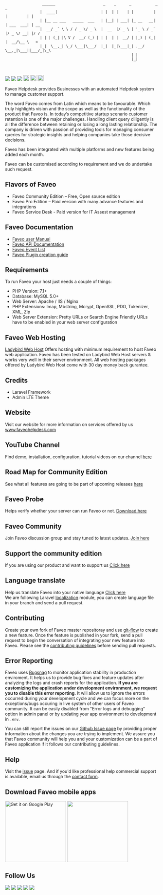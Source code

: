 ```

                 ______                      _    _      _           _           _    
                |  ____|                    | |  | |    | |         | |         | |   
                | |__ __ ___   _____  ___   | |__| | ___| |_ __   __| | ___  ___| | __
                |  __/ _` \ \ / / _ \/ _ \  |  __  |/ _ \ | '_ \ / _` |/ _ \/ __| |/ /
                | | | (_| |\ V /  __/ (_) | | |  | |  __/ | |_) | (_| |  __/\__ \   < 
                |_|  \__,_| \_/ \___|\___/  |_|  |_|\___|_| .__/ \__,_|\___||___/_|\_\
                                                          | |                         
                                                          |_|                         
             
```
<br><img src="https://travis-ci.org/ladybirdweb/faveo-helpdesk.svg?branch=master">&nbsp;<img src="https://img.shields.io/badge/License-OSL-blue.svg">&nbsp;<a href="https://gitter.im/ladybirdweb/faveo-helpdesk" target="_blank"><img src="https://badges.gitter.im/ladybirdweb/faveo-helpdesk.svg"></a>&nbsp;<a href="https://styleci.io/repos/34716238"><img src="https://styleci.io/repos/34716238/shield" alt="StyleCI" height="19px"></a>&nbsp;<a href="http://squizlabs.github.io/PHP_CodeSniffer/analysis/ladybirdweb/faveo-helpdesk/index.html" target="_blank"><img src="http://squizlabs.github.io/PHP_CodeSniffer/analysis/ladybirdweb/faveo-helpdesk/grade.svg" height="20px"></a>&nbsp;<a href="https://scrutinizer-ci.com/g/ladybirdweb/faveo-helpdesk/?branch=master" target="_blank"><img src="https://scrutinizer-ci.com/g/mverma16/faveo-helpdesk/badges/quality-score.png?b=master" height="20px"></a></br>

Faveo Helpdesk provides Businesses with an automated Helpdesk system to manage customer support. 

The word Faveo comes from Latin which means to be favourable. Which truly highlights vision and the scope as well as the functionality of the product that Faveo is. In today’s competitive startup scenario customer retention is one of the major challenges. Handling client query diligently is all the difference between retaining or losing a long lasting relationship. The company is driven with passion of providing tools for managing consumer queries for strategic insights and helping companies take those decisive decisions.

Faveo has been integrated with multiple platforms and new features being added each month.

Faveo can be customised according to requirement and we do undertake such request. 

Flavors of Faveo
--------------------------
  * Faveo Community Edition – Free, Open source edition
  * Faveo Pro Edition – Paid version with many advance features and integrations
  * Faveo Service Desk - Paid version for IT Assest management

Faveo Documentation
--------------------------
  * <a href="https://github.com/ladybirdweb/faveo-helpdesk/wiki" target="_blank">Faveo user Manual</a>
  * <a href="https://github.com/ladybirdweb/faveo-helpdesk/wiki/API-Documentation" target="_blank">Faveo API Documentation</a>
  * <a href="https://github.com/ladybirdweb/faveo-helpdesk/wiki/Faveo-Event-List" target="_blank">Faveo Event List</a>
  * <a href="https://github.com/ladybirdweb/faveo-helpdesk/wiki/Faveo-Plugin-creation-guide" target="_blank">Faveo Plugin creation guide</a>

Requirements
--------------------------
To run Faveo your host just needs a couple of things:

  * PHP Version: 7.1+
  * Database: MySQL 5.0+
  * Web Server: Apache / IIS / Nginx
  * PHP Extensions: Imap, Mbstring, Mcrypt, OpenSSL, PDO, Tokenizer, XML, Zip
  * Web Server Extension: Pretty URLs or Search Engine Friendly URLs have to be enabled in your web server configuration

Faveo Web Hosting
--------------------------
<a href="http://www.store.ladybirdwebhost.com/" target="_blank">Ladybird Web Host</a> Offers hosting with minimum requirement to host Faveo web application. Faveo has been tested on Ladybird Web Host servers &amp; works very well in their server environment. All web hosting packages offered by Ladybird Web Host come with 30 day money back gurantee.</p>

Credits
--------------------------
  * Laravel Framework
  * Admin LTE Theme

Website
--------------------------
Visit our website for more information on services offered by us <a href="http://www.faveohelpdesk.com/" target="_blank">www.faveohelpdesk.com</a>

YouTube Channel
--------------------------
Find demo, installation, configuration, tutorial videos on our channel <a href="https://www.youtube.com/channel/UC-eqh-h241b1janp6sU7Iiw" target="_blank">here</a>

Road Map for Community Edition
--------------------------
See what all features are going to be part of upcoming releases <a href="http://www.faveohelpdesk.com/faveo-helpdesk-road-map" target="_blank">here</a>

Faveo Probe
--------------------------
Helps verify whether your server can run Faveo or not. 
<a href="https://github.com/ladybirdweb/faveo-probe" target="_blank">Download here</a>

Faveo Community
--------------------------
Join Faveo discussion group and stay tuned to latest updates. 
<a href="https://www.linkedin.com/groups/8429668" target="_blank">Join here</a>

Support the community edition
--------------------------
If you are using our product and want to support us <a href="https://github.com/ladybirdweb/faveo-helpdesk/wiki/Support-the-community-edition" target="_blank">Click here</a>

Language translate
--------------------------
Help us translate Faveo into your native language <a href="https://github.com/ladybirdweb/faveo-helpdesk/wiki/Help-in-language-translate" target="_blank">Click here</a><br/>
We are following Laravel <a href="https://laravel.com/docs/5.2/localization">localization</a> module, you can create language file in your branch and send a pull request.

Contributing
--------------------------
Create your own fork of Faveo master repositoray and use <a href="https://github.com/nvie/gitflow">git-flow</a> to create a new feature. Once the feature is published in your fork, send a pull request to begin the conversation of integrating your new feature into Faveo. Please see the <a href="https://github.com/ladybirdweb/faveo-helpdesk/blob/master/CONTRIBUTING.md">contributing guidelines</a> before sending pull requests.

Error Reporting
--------------------------
Faveo uses [Bugsnag](https://www.bugsnag.com/) to monitor application stability in production enviroment. It helps us to provide bug fixes and feature updates after analyzing the logs and crash reports for the application. **If you are customizing the application under development environment, we request you to disable this error reporting.** It will allow us to ignore the errors occurred during your development cycle and we can focus more on the exceptions/bugs occuring in live system of other users of Faveo community. It can be easily disabled from "Error logs and debugging" option in admin panel or by updating your app environment to development in `.env`.

You can still report the issues on our [Github Issue page](https://github.com/ladybirdweb/faveo-helpdesk/issues) by providing proper information about the changes you are trying to implement. We assure you that Faveo community will help you and your customization can be a part of Faveo application if it follows our contributing guidelines.

Help
--------------------------
Visit the <a href="https://github.com/ladybirdweb/faveo-helpdesk/issues">issue</a> page. And if you'd like professional help commercial support is available, email us through the <a href="http://www.faveohelpdesk.com/contact-us/">contact form</a>.

Download Faveo mobile apps
--------------------------

<a href='https://play.google.com/store/apps/details?id=co.helpdesk.faveo&pcampaignid=MKT-Other-global-all-co-prtnr-py-PartBadge-Mar2515-1' target="_blank"><img alt='Get it on Google Play' src='http://www.faveohelpdesk.com/wp-content/uploads/2016/12/google-1.png'  width="200px"/></a> <a href="https://appsto.re/in/cTjQgb.i" target="_blank"><img src="http://www.faveohelpdesk.com/wp-content/uploads/2016/12/apple.png"  width="200px"/></a>


Follow Us
--------------------------
<a href="https://www.facebook.com/faveohelpdesk" ><img src="http://www.faveohelpdesk.com/wp-content/uploads/2016/12/fb.png" /></a> <a href="https://twitter.com/faveohelpdesk" ><img src="http://www.faveohelpdesk.com/wp-content/uploads/2016/12/twitter.png" /></a> <a href="https://www.linkedin.com/company/627599" ><img src="http://www.faveohelpdesk.com/wp-content/uploads/2016/12/linkedin.png" /></a> <a href="https://www.youtube.com/channel/UC-eqh-h241b1janp6sU7Iiw" ><img src="http://www.faveohelpdesk.com/wp-content/uploads/2016/12/youtube.png" /></a> <a href="https://plus.google.com/117596052965493985407" ><img src="http://www.faveohelpdesk.com/wp-content/uploads/2016/12/google.png" /></a>

